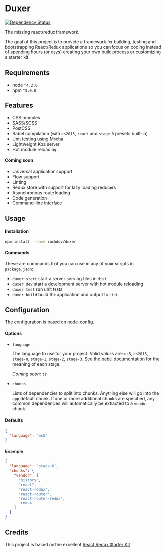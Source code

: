 # Duxer

[![Dependency Status](https://gemnasium.com/badges/github.com/rochdev/duxer.svg)](https://gemnasium.com/github.com/rochdev/duxer)

The missing react/redux framework.

The goal of this project is to provide a framework for building, testing and bootstrapping React/Redux applications so
you can focus on coding instead of spending hours (or days) creating your own build process or customizing a starter
kit.

## Requirements

* node `^4.2.0`
* npm `^3.0.0`

## Features

* CSS modules
* SASS/SCSS
* PostCSS
* Babel compilation (with `es2015`, `react` and `stage-0` presets built-in)
* Unit testing using Mocha
* Lightweight Koa server
* Hot module reloading

#### Coming soon

* Universal application support
* Flow support
* Linting
* Redux store with support for lazy loading reducers
* Asynchronous route loading
* Code generation
* Command-line interface

## Usage

#### Installation

```bash
npm install --save rochdev/duxer
```

#### Commands

These are commands that you can use in any of your scripts in `package.json`:

* `duxer start` start a server serving files in `dist`
* `duxer dev` start a development server with hot module reloading
* `duxer test` run unit tests
* `duxer build` build the application and output to `dist`

## Configuration

The configuration is based on [node-config](https://github.com/lorenwest/node-config).

#### Options

* `language`

  The language to use for your project. Valid values are: `es5`, `es2015`, `stage-0`, `stage-1`, `stage-2`, `stage-3`.
  See the [babel documentation](https://babeljs.io/docs/plugins/) for the meaning of each stage.

  *Coming soon: `ts`*

* `chunks`

  Lists of dependencies to split into chunks. Anything else will go into the `app` default chunk.
  If one or more additional chunks are specified, any common dependencies will automatically be extracted to a `vendor`
  chunk.

#### Defaults

```json
{
  "language": "es5"
}
```

#### Example

```json
{
  "language": "stage-0",
  "chunks": {
    "vendor": [
      "history",
      "react",
      "react-redux",
      "react-router",
      "react-router-redux",
      "redux"
    ]
  }
}
```

## Credits

This project is based on the excellent [React Redux Starter Kit](https://github.com/davezuko/react-redux-starter-kit)

